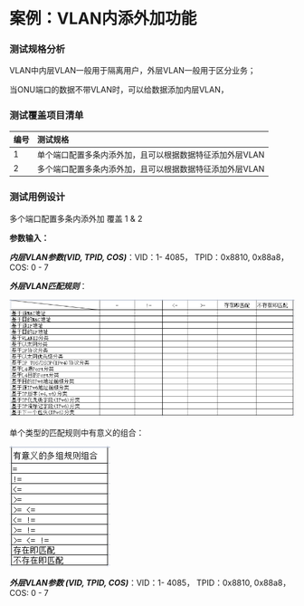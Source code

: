 # 案例：VLAN内添外加功能

### 测试规格分析

VLAN中内层VLAN一般用于隔离用户，外层VLAN一般用于区分业务；

当ONU端口的数据不带VLAN时，可以给数据添加内层VLAN，

### 测试覆盖项目清单

| 编号 | 测试规格 |
| :--- | :--- |
| 1 | 单个端口配置多条内添外加，且可以根据数据特征添加外层VLAN |
| 2 | 多个端口配置多条内添外加，且可以根据数据特征添加外层VLAN |

### 测试用例设计

多个端口配置多条内添外加 覆盖 1 & 2

**参数输入：**

_**内层VLAN参数\(VID, TPID, COS\)**_：VID：1- 4085， TPID：0x8810, 0x88a8， COS: 0 - 7

_**外层VLAN匹配规则**_：

![](../../../.gitbook/assets/image%20%2845%29.png)

单个类型的匹配规则中有意义的组合：

![](../../../.gitbook/assets/image%20%2830%29.png)

_**外层VLAN参数 \(VID, TPID, COS\)**_：VID：1- 4085， TPID：0x8810, 0x88a8， COS: 0 - 7

